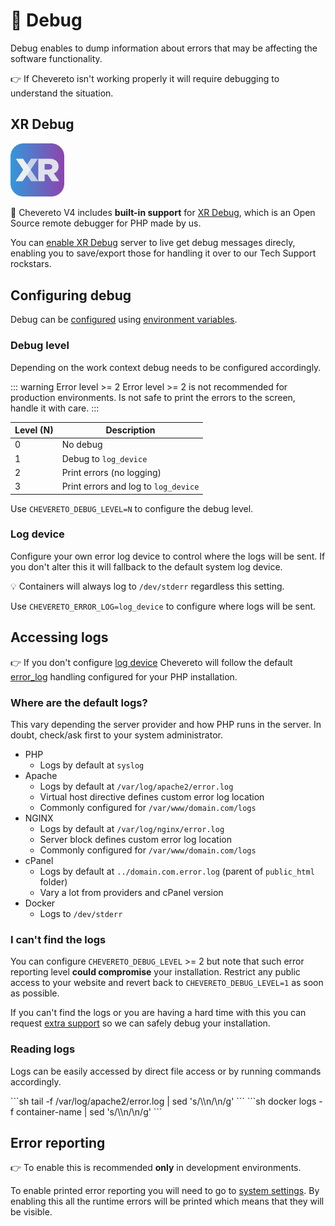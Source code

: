 # 🐞 Debug

Debug enables to dump information about errors that may be affecting the software functionality.

👉 If Chevereto isn't working properly it will require debugging to understand the situation.

## XR Debug

<p><img alt="XR Debug" width="17%" class="float-left margin-right-1em" src="../../src/products/xr/logo.svg"></p>

👏 Chevereto V4 includes **built-in support** for [XR Debug](https://xr-docs.chevere.org), which is an Open Source remote debugger for PHP made by us.

You can [enable XR Debug](../../admin/dashboard/system.md#enable-xr) server to live get debug messages direcly, enabling you to save/export those for handling it over to our Tech Support rockstars.

## Configuring debug

Debug can be [configured](../../application/configuration/configuring.md) using [environment variables](../../application/configuration/environment.md#debug-variables).

### Debug level

Depending on the work context debug needs to be configured accordingly.

::: warning Error level >= 2
Error level >= 2 is not recommended for production environments. Is not safe to print the errors to the screen, handle it with care.
:::

| Level (N) | Description                          |
| --------- | ------------------------------------ |
| 0         | No debug                             |
| 1         | Debug to `log_device`                |
| 2         | Print errors (no logging)            |
| 3         | Print errors and log to `log_device` |

Use `CHEVERETO_DEBUG_LEVEL=N` to configure the debug level.

### Log device

Configure your own error log device to control where the logs will be sent. If you don't alter this it will fallback to the default system log device.

💡 Containers will always log to `/dev/stderr` regardless this setting.

Use `CHEVERETO_ERROR_LOG=log_device` to configure where logs will be sent.

## Accessing logs

👉 If you don't configure [log device](#log-device) Chevereto will follow the default [error_log](https://www.php.net/manual/errorfunc.configuration.php#ini.error-log) handling configured for your PHP installation.

### Where are the default logs?

This vary depending the server provider and how PHP runs in the server. In doubt, check/ask first to your system administrator.

* PHP
  * Logs by default at `syslog`
* Apache
  * Logs by default at `/var/log/apache2/error.log`
  * Virtual host directive defines custom error log location
  * Commonly configured for `/var/www/domain.com/logs`
* NGINX
  * Logs by default at `/var/log/nginx/error.log`
  * Server block defines custom error log location
  * Commonly configured for `/var/www/domain.com/logs`
* cPanel
  * Logs by default at `../domain.com.error.log` (parent of `public_html` folder)
  * Vary a lot from providers and cPanel version
* Docker
  * Logs to `/dev/stderr`

### I can't find the logs

You can configure `CHEVERETO_DEBUG_LEVEL` >= 2 but note that such error reporting level **could compromise** your installation. Restrict any public access to your website and revert back to `CHEVERETO_DEBUG_LEVEL=1` as soon as possible.

If you can't find the logs or you are having a hard time with this you can request [extra support](https://chevereto.com/support) so we can safely debug your installation.

### Reading logs

Logs can be easily accessed by direct file access or by running commands accordingly.

<code-group>
<code-block title="Shell">
```sh
tail -f /var/log/apache2/error.log | sed 's/\\n/\n/g'
```
</code-block>

<code-block title="Docker">
```sh
docker logs -f container-name | sed 's/\\n/\n/g'
```
</code-block>
</code-group>

## Error reporting

👉 To enable this is recommended **only** in development environments.

To enable printed error reporting you will need to go to [system settings](../../admin/dashboard/system.md). By enabling this all the runtime errors will be printed which means that they will be visible.
